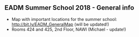 ## EADM Summer School 2018 - General info

- Map with important locations for the summer school: http://bit.ly/EADM_GeneralMap (will be updated!)
- Rooms 424 and 425, 2nd Floor, NAWI (Michael - update!)
